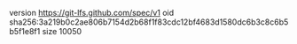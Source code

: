 version https://git-lfs.github.com/spec/v1
oid sha256:3a219b0c2ae806b7154d2b68f1f83cdc12bf4683d1580dc6b3c8c6b5b5f1e8f1
size 10050
